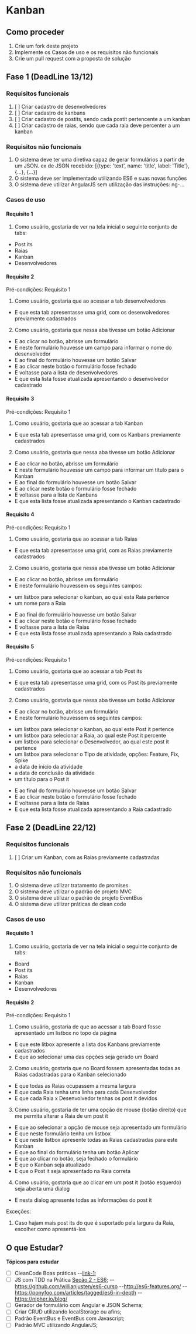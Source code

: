 # Kanban

## Como proceder

1. Crie um fork deste projeto
1. Implemente os Casos de uso e os requisitos não funcionais
1. Crie um pull request com a proposta de solução

## Fase 1 (DeadLine 13/12)

### Requisitos funcionais

1. [ ] Criar cadastro de desenvolvedores
1. [ ] Criar cadastro de kanbans
1. [ ] Criar cadastro de postits, sendo cada postit pertencente a um kanban
1. [ ] Criar cadastro de raias, sendo que cada raia deve percenter a um kanban

### Requisitos não funcionais

1. O sistema deve ter uma diretiva capaz de gerar formulários a partir de um JSON. ex de JSON recebido: [{type: 'text', name: 'title', label: 'Title'}, {...}, {...}]
1. O sistema deve ser implementado utilizando ES6 e suas novas funções
1. O sistema deve utilizar AngularJS sem utilização das instruções: ng-...

### Casos de uso

#### Requisito 1

1. Como usuário, gostaria de ver na tela inicial o seguinte conjunto de tabs:
- Post its
- Raias
- Kanban
- Desenvolvedores

#### Requisito 2

Pré-condições: Requisito 1

1. Como usuário, gostaria que ao acessar a tab desenvolvedores
- E que esta tab apresentasse uma grid, com os desenvolvedores previamente cadastrados
2. Como usuário, gostaria que nessa aba tivesse um botão Adicionar
- E ao clicar no botão, abrisse um formulário
- E neste formulário houvesse um campo para informar o nome do desenvolvedor
- E ao final do formulário houvesse um botão Salvar
- E ao clicar neste botão o formulário fosse fechado
- E voltasse para a lista de desenvolvedores
- E que esta lista fosse atualizada apresentando o desenvolvedor cadastrado

#### Requisito 3

Pré-condições: Requisito 1

1. Como usuário, gostaria que ao acessar a tab Kanban
- E que esta tab apresentasse uma grid, com os Kanbans previamente cadastrados
2. Como usuário, gostaria que nessa aba tivesse um botão Adicionar
- E ao clicar no botão, abrisse um formulário
- E neste formulário houvesse um campo para informar um título para o Kanban
- E ao final do formulário houvesse um botão Salvar
- E ao clicar neste botão o formulário fosse fechado
- E voltasse para a lista de Kanbans
- E que esta lista fosse atualizada apresentando o Kanban cadastrado

#### Requisito 4

Pré-condições: Requisito 1

1. Como usuário, gostaria que ao acessar a tab Raias
- E que esta tab apresentasse uma grid, com as Raias previamente cadastrados
2. Como usuário, gostaria que nessa aba tivesse um botão Adicionar
- E ao clicar no botão, abrisse um formulário
- E neste formulário houvessem os seguintes campos:
* um listbox para selecionar o kanban, ao qual esta Raia pertence
* um nome para a Raia
- E ao final do formulário houvesse um botão Salvar
- E ao clicar neste botão o formulário fosse fechado
- E voltasse para a lista de Raias
- E que esta lista fosse atualizada apresentando a Raia cadastrado

#### Requisito 5

Pré-condições: Requisito 1

1. Como usuário, gostaria que ao acessar a tab Post its
- E que esta tab apresentasse uma grid, com os Post its previamente cadastrados
2. Como usuário, gostaria que nessa aba tivesse um botão Adicionar
- E ao clicar no botão, abrisse um formulário
- E neste formulário houvessem os seguintes campos:
* um listbox para selecionar o kanban, ao qual este Post it pertence
* um listbox para selecionar a Raia, ao qual este Post it percente
* um listbox para selecionar o Desenvolvedor, ao qual este post it pertence
* um listbox para selecionar o Tipo de atividade, opções: Feature, Fix, Spike
* a data de início da atividade
* a data de conclusão da atividade
* um título para o Post it
- E ao final do formulário houvesse um botão Salvar
- E ao clicar neste botão o formulário fosse fechado
- E voltasse para a lista de Raias
- E que esta lista fosse atualizada apresentando a Raia cadastrado

## Fase 2 (DeadLine 22/12)

### Requisitos funcionais

1. [ ] Criar um Kanban, com as Raias previamente cadastradas

### Requisitos não funcionais

1. O sistema deve utilizar tratamento de promises
1. O sistema deve utilizar o padrão de projeto MVC
1. O sistema deve utilizar o padrão de projeto EventBus
1. O sistema deve utilizar práticas de clean code

### Casos de uso

#### Requisito 1

1. Como usuário, gostaria de ver na tela inicial o seguinte conjunto de tabs:
- Board
- Post its
- Raias
- Kanban
- Desenvolvedores

#### Requisito 2

Pré-condições: Requisito 1

1. Como usuário, gostaria de que ao acessar a tab Board fosse apresentado um listbox no topo da página
- E que este litbox apresente a lista dos Kanbans previamente cadastrados
- E que ao selecionar uma das opções seja gerado um Board
2. Como usuário, gostaria que no Board fossem apresentadas todas as Raias cadastradas para o Kanban selecionado
- E que todas as Raias ocupassem a mesma largura
- E que cada Raia tenha uma linha para cada Desenvolvedor
- E que cada Raia x Desenvolvedor tenhas os post it devidos
3. Como usuário, gostaria de ter uma opção de mouse (botão direito) que me permita alterar a Raia de um post it
- E que ao selecionar a opção de mouse seja apresentado um formulário
- E que neste formulário tenha um listbox
- E que neste listbox apresente todas as Raias cadastradas para este Kanban
- E que ao final do formulário tenha um botão Aplicar
- E que ao clicar no botão, seja fechado o formulário
- E que o Kanban seja atualizado
- E que o Post it seja apresentado na Raia correta
4. Como usuário, gostaria que ao clicar em um post it (botão esquerdo) seja aberta uma dialog
- E nesta dialog apresente todas as informações do post it

Exceções:

1. Caso hajam mais post its do que é suportado pela largura da Raia, escolher como apresentá-los


## O que Estudar?
**Tópicos para estudar**
- [ ] CleanCode Boas práticas 
  --[link-1](https://pt.slideshare.net/rodrigokono/boas-prticas-tcnica-para-um-cdigo-limpo-clean-code);
- [ ] JS com TDD na Prática [Seção 2 - ES6](https://www.udemy.com/course/js-com-tdd-na-pratica/);
  --<https://github.com/willianjusten/es6-curso>
  --<http://es6-features.org/>
  --<https://ponyfoo.com/articles/tagged/es6-in-depth>
  --<https://nipher.io/blog/>
- [ ] Gerador de formulário com Angular e JSON Schema;
- [ ] Criar CRUD utilizando localStorage ou afins; 
- [ ] Padrão EventBus e EventBus com Javascript;
- [ ] Padrão MVC utilizando AngularJS;
